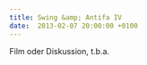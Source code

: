 ```yaml
---
title: Swing &amp; Antifa IV
date:  2013-02-07 20:00:00 +0100
---
```


Film oder Diskussion, t.b.a.

